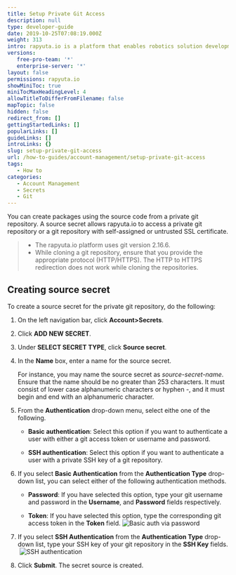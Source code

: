 ```yaml
---
title: Setup Private Git Access
description: null
type: developer-guide
date: 2019-10-25T07:08:19.000Z
weight: 313
intro: rapyuta.io is a platform that enables robotics solution development by providing the necessary software infrastructure and facilitating the interaction between multiple stakeholders who contribute to the solution development.
versions:
   free-pro-team: '*'
   enterprise-server: '*'
layout: false
permissions: rapyuta.io
showMiniToc: true
miniTocMaxHeadingLevel: 4
allowTitleToDifferFromFilename: false
mapTopic: false
hidden: false
redirect_from: []
gettingStartedLinks: []
popularLinks: []
guideLinks: []
introLinks: {}
slug: setup-private-git-access
url: /how-to-guides/account-management/setup-private-git-access
tags:
   - How to
categories:
   - Account Management
   - Secrets
   - Git
---
```


You can create packages using the source code from a private git repository. A source secret allows rapyuta.io to access a private git repository or a git repository with self-assigned or untrusted SSL certificate.

> * The rapyuta.io platform uses git version 2.16.6.
> * While cloning a git repository, ensure that you provide the appropriate protocol (HTTP/HTTPS). The HTTP to HTTPS redirection does not work while cloning the repositories.


## Creating source secret

To create a source secret for the private git repository, do the following:

1. On the left navigation bar, click **Account>Secrets**.

2. Click **ADD NEW SECRET**.

3. Under **SELECT SECRET TYPE**, click **Source secret**.

4. In the **Name** box, enter a name for the source secret.

   For instance, you may name the source secret as *_source-secret-name_*. Ensure that the name should be no greater than 253 characters. It must consist of lower case alphanumeric characters or hyphen -, and it must begin and end with an alphanumeric character.

5. From the **Authentication** drop-down menu, select eithe one of the following.

   * **Basic authentication**: Select this option if you want to authenticate a user with either a git access token or  username and password.

   * **SSH authentication**: Select this option if you want to authenticate a user with a private SSH key of a git repository.
   
6. If you select **Basic Authentication** from the **Authentication Type** drop-down list, you can select either of the following authentication methods.

   * **Password**: If you have selected this option, type your git username and password in the **Username**, and **Password** fields respectively.

   * **Token**: If you have selected this option, type the corresponding git access token in the **Token** field.
      ![Basic auth via password](/images/core-concepts/source-secret/basicauth-password.png?classes=border,shadow&width=40pc)

7. If you select **SSH Authentication** from the **Authentication Type** drop-down list, type your SSH key of your git repository in the **SSH Key** fields.
​    ![SSH authentication](/images/core-concepts/source-secret/sshauth.png?classes=border,shadow&width=40pc) 

7. Click **Submit**. The secret source is created.
